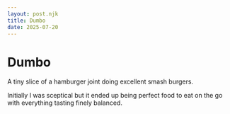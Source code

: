 ```yaml
---
layout: post.njk
title: Dumbo
date: 2025-07-20
---
```


# Dumbo

A tiny slice of a hamburger joint doing excellent smash burgers.

Initially I was sceptical but it ended up being perfect food to eat on the go with everything tasting finely balanced.